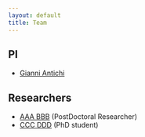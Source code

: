 ```yaml
---
layout: default
title: Team
---
```


## PI

- [Gianni Antichi](https://gianniantichi.github.io/)

## Researchers

- [AAA BBB](https://epsrc-neat-project.github.io/) (PostDoctoral Researcher)
- [CCC DDD](https://epsrc-neat-project.github.io/) (PhD student)

